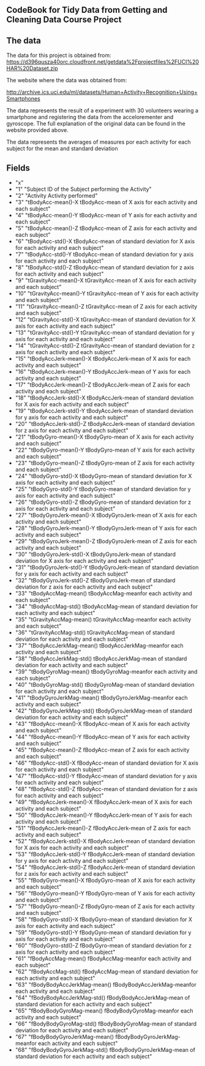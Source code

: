 ## CodeBook for Tidy Data from Getting and Cleaning Data Course Project

## The data

The data for this project is obtained from:
https://d396qusza40orc.cloudfront.net/getdata%2Fprojectfiles%2FUCI%20HAR%20Dataset.zip

The website where the data was obtained from:

http://archive.ics.uci.edu/ml/datasets/Human+Activity+Recognition+Using+Smartphones

The data represents the result of a experiment with 30 volunteers wearing a smartphone and registering
the data from the accelorementer and gyroscope. The full explanation of the original data can be found
in the website provided above.

The data represents the averages of measures por each activity for each subject for the mean and standard deviation

## Fields


- "x"
- "1" "Subject ID of the Subject performing the Activity"
- "2" "Activity Activity performed"
- "3" "tBodyAcc-mean()-X tBodyAcc-mean of X axis for each activity and each subject"
- "4" "tBodyAcc-mean()-Y tBodyAcc-mean of Y axis for each activity and each subject"
- "5" "tBodyAcc-mean()-Z tBodyAcc-mean of Z axis for each activity and each subject"
- "6" "tBodyAcc-std()-X tBodyAcc-mean of standard deviation for X axis for each activity and each subject"
- "7" "tBodyAcc-std()-Y tBodyAcc-mean of standard deviation for y axis for each activity and each subject"
- "8" "tBodyAcc-std()-Z tBodyAcc-mean of standard deviation for z axis for each activity and each subject"
- "9" "tGravityAcc-mean()-X tGravityAcc-mean of X axis for each activity and each subject"
- "10" "tGravityAcc-mean()-Y tGravityAcc-mean of Y axis for each activity and each subject"
- "11" "tGravityAcc-mean()-Z tGravityAcc-mean of Z axis for each activity and each subject"
- "12" "tGravityAcc-std()-X tGravityAcc-mean of standard deviation for X axis for each activity and each subject"
- "13" "tGravityAcc-std()-Y tGravityAcc-mean of standard deviation for y axis for each activity and each subject"
- "14" "tGravityAcc-std()-Z tGravityAcc-mean of standard deviation for z axis for each activity and each subject"
- "15" "tBodyAccJerk-mean()-X tBodyAccJerk-mean of X axis for each activity and each subject"
- "16" "tBodyAccJerk-mean()-Y tBodyAccJerk-mean of Y axis for each activity and each subject"
- "17" "tBodyAccJerk-mean()-Z tBodyAccJerk-mean of Z axis for each activity and each subject"
- "18" "tBodyAccJerk-std()-X tBodyAccJerk-mean of standard deviation for X axis for each activity and each subject"
- "19" "tBodyAccJerk-std()-Y tBodyAccJerk-mean of standard deviation for y axis for each activity and each subject"
- "20" "tBodyAccJerk-std()-Z tBodyAccJerk-mean of standard deviation for z axis for each activity and each subject"
- "21" "tBodyGyro-mean()-X tBodyGyro-mean of X axis for each activity and each subject"
- "22" "tBodyGyro-mean()-Y tBodyGyro-mean of Y axis for each activity and each subject"
- "23" "tBodyGyro-mean()-Z tBodyGyro-mean of Z axis for each activity and each subject"
- "24" "tBodyGyro-std()-X tBodyGyro-mean of standard deviation for X axis for each activity and each subject"
- "25" "tBodyGyro-std()-Y tBodyGyro-mean of standard deviation for y axis for each activity and each subject"
- "26" "tBodyGyro-std()-Z tBodyGyro-mean of standard deviation for z axis for each activity and each subject"
- "27" "tBodyGyroJerk-mean()-X tBodyGyroJerk-mean of X axis for each activity and each subject"
- "28" "tBodyGyroJerk-mean()-Y tBodyGyroJerk-mean of Y axis for each activity and each subject"
- "29" "tBodyGyroJerk-mean()-Z tBodyGyroJerk-mean of Z axis for each activity and each subject"
- "30" "tBodyGyroJerk-std()-X tBodyGyroJerk-mean of standard deviation for X axis for each activity and each subject"
- "31" "tBodyGyroJerk-std()-Y tBodyGyroJerk-mean of standard deviation for y axis for each activity and each subject"
- "32" "tBodyGyroJerk-std()-Z tBodyGyroJerk-mean of standard deviation for z axis for each activity and each subject"
- "33" "tBodyAccMag-mean() tBodyAccMag-meanfor each activity and each subject"
- "34" "tBodyAccMag-std() tBodyAccMag-mean of standard deviation for each activity and each subject"
- "35" "tGravityAccMag-mean() tGravityAccMag-meanfor each activity and each subject"
- "36" "tGravityAccMag-std() tGravityAccMag-mean of standard deviation for each activity and each subject"
- "37" "tBodyAccJerkMag-mean() tBodyAccJerkMag-meanfor each activity and each subject"
- "38" "tBodyAccJerkMag-std() tBodyAccJerkMag-mean of standard deviation for each activity and each subject"
- "39" "tBodyGyroMag-mean() tBodyGyroMag-meanfor each activity and each subject"
- "40" "tBodyGyroMag-std() tBodyGyroMag-mean of standard deviation for each activity and each subject"
- "41" "tBodyGyroJerkMag-mean() tBodyGyroJerkMag-meanfor each activity and each subject"
- "42" "tBodyGyroJerkMag-std() tBodyGyroJerkMag-mean of standard deviation for each activity and each subject"
- "43" "fBodyAcc-mean()-X fBodyAcc-mean of X axis for each activity and each subject"
- "44" "fBodyAcc-mean()-Y fBodyAcc-mean of Y axis for each activity and each subject"
- "45" "fBodyAcc-mean()-Z fBodyAcc-mean of Z axis for each activity and each subject"
- "46" "fBodyAcc-std()-X fBodyAcc-mean of standard deviation for X axis for each activity and each subject"
- "47" "fBodyAcc-std()-Y fBodyAcc-mean of standard deviation for y axis for each activity and each subject"
- "48" "fBodyAcc-std()-Z fBodyAcc-mean of standard deviation for z axis for each activity and each subject"
- "49" "fBodyAccJerk-mean()-X fBodyAccJerk-mean of X axis for each activity and each subject"
- "50" "fBodyAccJerk-mean()-Y fBodyAccJerk-mean of Y axis for each activity and each subject"
- "51" "fBodyAccJerk-mean()-Z fBodyAccJerk-mean of Z axis for each activity and each subject"
- "52" "fBodyAccJerk-std()-X fBodyAccJerk-mean of standard deviation for X axis for each activity and each subject"
- "53" "fBodyAccJerk-std()-Y fBodyAccJerk-mean of standard deviation for y axis for each activity and each subject"
- "54" "fBodyAccJerk-std()-Z fBodyAccJerk-mean of standard deviation for z axis for each activity and each subject"
- "55" "fBodyGyro-mean()-X fBodyGyro-mean of X axis for each activity and each subject"
- "56" "fBodyGyro-mean()-Y fBodyGyro-mean of Y axis for each activity and each subject"
- "57" "fBodyGyro-mean()-Z fBodyGyro-mean of Z axis for each activity and each subject"
- "58" "fBodyGyro-std()-X fBodyGyro-mean of standard deviation for X axis for each activity and each subject"
- "59" "fBodyGyro-std()-Y fBodyGyro-mean of standard deviation for y axis for each activity and each subject"
- "60" "fBodyGyro-std()-Z fBodyGyro-mean of standard deviation for z axis for each activity and each subject"
- "61" "fBodyAccMag-mean() fBodyAccMag-meanfor each activity and each subject"
- "62" "fBodyAccMag-std() fBodyAccMag-mean of standard deviation for each activity and each subject"
- "63" "fBodyBodyAccJerkMag-mean() fBodyBodyAccJerkMag-meanfor each activity and each subject"
- "64" "fBodyBodyAccJerkMag-std() fBodyBodyAccJerkMag-mean of standard deviation for each activity and each subject"
- "65" "fBodyBodyGyroMag-mean() fBodyBodyGyroMag-meanfor each activity and each subject"
- "66" "fBodyBodyGyroMag-std() fBodyBodyGyroMag-mean of standard deviation for each activity and each subject"
- "67" "fBodyBodyGyroJerkMag-mean() fBodyBodyGyroJerkMag-meanfor each activity and each subject"
- "68" "fBodyBodyGyroJerkMag-std() fBodyBodyGyroJerkMag-mean of standard deviation for each activity and each subject"
